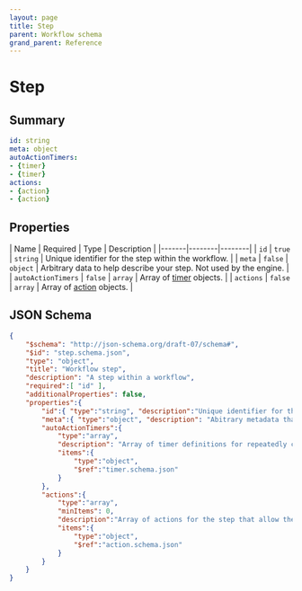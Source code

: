 ```yaml
---
layout: page
title: Step
parent: Workflow schema
grand_parent: Reference
---
```


# Step

## Summary

```yaml
id: string
meta: object
autoActionTimers:
- {timer}
- {timer}
actions:
- {action}
- {action}
```

## Properties

| Name | Required | Type | Description |
|-------|--------|--------|
| `id` | `true` | `string` | Unique identifier for the step within the workflow.  |
| `meta` | `false` | `object` | Arbitrary data to help describe your step. Not used by the engine. |
| `autoActionTimers` | `false` | `array` | Array of [timer](timer.html) objects. |
| `actions` | `false` | `array` | Array of [action](action.html) objects. |

## JSON Schema

```json
{
    "$schema": "http://json-schema.org/draft-07/schema#",
    "$id": "step.schema.json",
    "type": "object",
    "title": "Workflow step",
    "description": "A step within a workflow",
    "required":[ "id" ],
    "additionalProperties": false,
    "properties":{
        "id":{ "type":"string", "description":"Unique identifier for the step within this workflow" },
        "meta":{ "type":"object", "description": "Abitrary metadata that you may use to describe the step." },
        "autoActionTimers":{
            "type":"array",
            "description": "Array of timer definitions for repeatedly checking any automatically triggered actions on this step.",
            "items":{
                "type":"object",
                "$ref":"timer.schema.json"
            }
        },
        "actions":{
            "type":"array",
            "minItems": 0,
            "description":"Array of actions for the step that allow the workflow to transition from this step to one or more others. If none defined, the step is considered to be a terminating step and the workflow completed for any instances arriving here.",
            "items":{
                "type":"object",
                "$ref":"action.schema.json"
            }
        }
    }
}
```